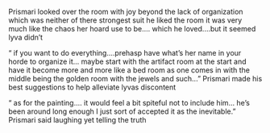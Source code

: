 

Prismari looked over the room with joy beyond the lack of organization which was neither of there strongest suit he liked the room it was very much like the chaos her hoard use to be.... which he loved....but it seemed lyva didn’t 

“ if you want to do everything....prehasp have what’s her name in your horde to organize it... maybe start with the artifact room at the start and have it become more and more like a bed room as one comes in with the middle being the golden room with the jewels and such...” Prismari made his best suggestions to help alleviate lyvas discontent 

“ as for the painting.... it would feel a bit spiteful not to include him... he’s been around long enough I just sort of accepted it as the inevitable.” Prismari said laughing yet telling the truth